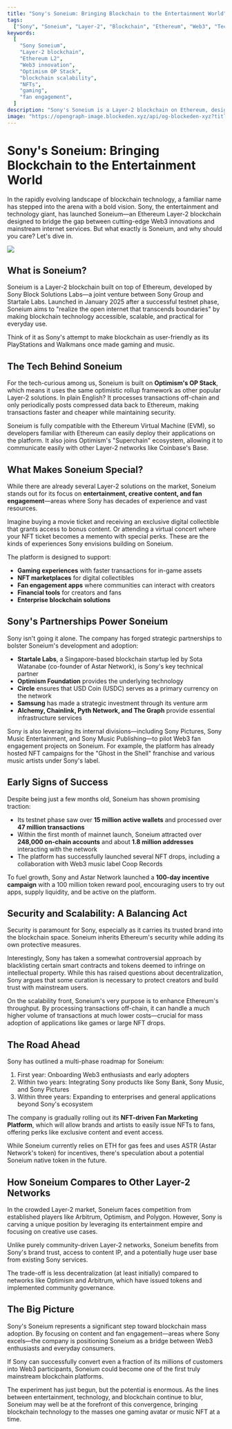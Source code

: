 ```yaml
---
title: "Sony's Soneium: Bringing Blockchain to the Entertainment World"
tags:
  ["Sony", "Soneium", "Layer-2", "Blockchain", "Ethereum", "Web3", "Technology"]
keywords:
  [
    "Sony Soneium",
    "Layer-2 blockchain",
    "Ethereum L2",
    "Web3 innovation",
    "Optimism OP Stack",
    "blockchain scalability",
    "NFTs",
    "gaming",
    "fan engagement",
  ]
description: "Sony's Soneium is a Layer-2 blockchain on Ethereum, designed to integrate Web3 innovations with mainstream internet services. Developed by Sony Block Solutions Labs, Soneium aims to make blockchain technology accessible and scalable for everyday use, focusing on entertainment, creative content, and fan engagement."
image: "https://opengraph-image.blockeden.xyz/api/og-blockeden-xyz?title=Sony's%20Soneium:%20Bridging%20Web3%20and%20Mainstream%20Internet%20with%20Layer-2%20Blockchain"
---
```


# Sony's Soneium: Bringing Blockchain to the Entertainment World

In the rapidly evolving landscape of blockchain technology, a familiar name has stepped into the arena with a bold vision. Sony, the entertainment and technology giant, has launched Soneium—an Ethereum Layer-2 blockchain designed to bridge the gap between cutting-edge Web3 innovations and mainstream internet services. But what exactly is Soneium, and why should you care? Let's dive in.

![](https://opengraph-image.blockeden.xyz/api/og-blockeden-xyz?title=Sony's%20Soneium:%20Bridging%20Web3%20and%20Mainstream%20Internet%20with%20Layer-2%20Blockchain)

## What is Soneium?

Soneium is a Layer-2 blockchain built on top of Ethereum, developed by Sony Block Solutions Labs—a joint venture between Sony Group and Startale Labs. Launched in January 2025 after a successful testnet phase, Soneium aims to "realize the open internet that transcends boundaries" by making blockchain technology accessible, scalable, and practical for everyday use.

Think of it as Sony's attempt to make blockchain as user-friendly as its PlayStations and Walkmans once made gaming and music.

## The Tech Behind Soneium

For the tech-curious among us, Soneium is built on **Optimism's OP Stack**, which means it uses the same optimistic rollup framework as other popular Layer-2 solutions. In plain English? It processes transactions off-chain and only periodically posts compressed data back to Ethereum, making transactions faster and cheaper while maintaining security.

Soneium is fully compatible with the Ethereum Virtual Machine (EVM), so developers familiar with Ethereum can easily deploy their applications on the platform. It also joins Optimism's "Superchain" ecosystem, allowing it to communicate easily with other Layer-2 networks like Coinbase's Base.

## What Makes Soneium Special?

While there are already several Layer-2 solutions on the market, Soneium stands out for its focus on **entertainment, creative content, and fan engagement**—areas where Sony has decades of experience and vast resources.

Imagine buying a movie ticket and receiving an exclusive digital collectible that grants access to bonus content. Or attending a virtual concert where your NFT ticket becomes a memento with special perks. These are the kinds of experiences Sony envisions building on Soneium.

The platform is designed to support:

- **Gaming experiences** with faster transactions for in-game assets
- **NFT marketplaces** for digital collectibles
- **Fan engagement apps** where communities can interact with creators
- **Financial tools** for creators and fans
- **Enterprise blockchain solutions**

## Sony's Partnerships Power Soneium

Sony isn't going it alone. The company has forged strategic partnerships to bolster Soneium's development and adoption:

- **Startale Labs**, a Singapore-based blockchain startup led by Sota Watanabe (co-founder of Astar Network), is Sony's key technical partner
- **Optimism Foundation** provides the underlying technology
- **Circle** ensures that USD Coin (USDC) serves as a primary currency on the network
- **Samsung** has made a strategic investment through its venture arm
- **Alchemy, Chainlink, Pyth Network, and The Graph** provide essential infrastructure services

Sony is also leveraging its internal divisions—including Sony Pictures, Sony Music Entertainment, and Sony Music Publishing—to pilot Web3 fan engagement projects on Soneium. For example, the platform has already hosted NFT campaigns for the "Ghost in the Shell" franchise and various music artists under Sony's label.

## Early Signs of Success

Despite being just a few months old, Soneium has shown promising traction:

- Its testnet phase saw over **15 million active wallets** and processed over **47 million transactions**
- Within the first month of mainnet launch, Soneium attracted over **248,000 on-chain accounts** and about **1.8 million addresses** interacting with the network
- The platform has successfully launched several NFT drops, including a collaboration with Web3 music label Coop Records

To fuel growth, Sony and Astar Network launched a **100-day incentive campaign** with a 100 million token reward pool, encouraging users to try out apps, supply liquidity, and be active on the platform.

## Security and Scalability: A Balancing Act

Security is paramount for Sony, especially as it carries its trusted brand into the blockchain space. Soneium inherits Ethereum's security while adding its own protective measures.

Interestingly, Sony has taken a somewhat controversial approach by blacklisting certain smart contracts and tokens deemed to infringe on intellectual property. While this has raised questions about decentralization, Sony argues that some curation is necessary to protect creators and build trust with mainstream users.

On the scalability front, Soneium's very purpose is to enhance Ethereum's throughput. By processing transactions off-chain, it can handle a much higher volume of transactions at much lower costs—crucial for mass adoption of applications like games or large NFT drops.

## The Road Ahead

Sony has outlined a multi-phase roadmap for Soneium:

1. First year: Onboarding Web3 enthusiasts and early adopters
2. Within two years: Integrating Sony products like Sony Bank, Sony Music, and Sony Pictures
3. Within three years: Expanding to enterprises and general applications beyond Sony's ecosystem

The company is gradually rolling out its **NFT-driven Fan Marketing Platform**, which will allow brands and artists to easily issue NFTs to fans, offering perks like exclusive content and event access.

While Soneium currently relies on ETH for gas fees and uses ASTR (Astar Network's token) for incentives, there's speculation about a potential Soneium native token in the future.

## How Soneium Compares to Other Layer-2 Networks

In the crowded Layer-2 market, Soneium faces competition from established players like Arbitrum, Optimism, and Polygon. However, Sony is carving a unique position by leveraging its entertainment empire and focusing on creative use cases.

Unlike purely community-driven Layer-2 networks, Soneium benefits from Sony's brand trust, access to content IP, and a potentially huge user base from existing Sony services.

The trade-off is less decentralization (at least initially) compared to networks like Optimism and Arbitrum, which have issued tokens and implemented community governance.

## The Big Picture

Sony's Soneium represents a significant step toward blockchain mass adoption. By focusing on content and fan engagement—areas where Sony excels—the company is positioning Soneium as a bridge between Web3 enthusiasts and everyday consumers.

If Sony can successfully convert even a fraction of its millions of customers into Web3 participants, Soneium could become one of the first truly mainstream blockchain platforms.

The experiment has just begun, but the potential is enormous. As the lines between entertainment, technology, and blockchain continue to blur, Soneium may well be at the forefront of this convergence, bringing blockchain technology to the masses one gaming avatar or music NFT at a time.
